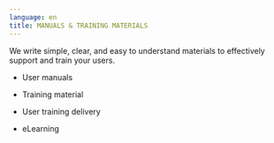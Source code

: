```yaml
---
language: en 
title: MANUALS & TRAINING MATERIALS
---
```

We write simple, clear, and easy to understand materials to effectively support and train your users.

* User manuals

* Training material

* User training delivery

* eLearning